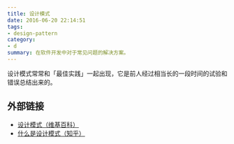 ```yaml
---
title: 设计模式
date: 2016-06-20 22:14:51
tags:
- design-pattern
category:
- d
summary: 在软件开发中对于常见问题的解决方案。
---
```

设计模式常常和「最佳实践」一起出现，它是前人经过相当长的一段时间的试验和错误总结出来的。

## 外部链接

- [设计模式（维基百科）](https://zh.wikipedia.org/zh/%E8%AE%BE%E8%AE%A1%E6%A8%A1%E5%BC%8F_(%E8%AE%A1%E7%AE%97%E6%9C%BA))
- [什么是设计模式（知乎）](https://www.zhihu.com/question/19558521)

